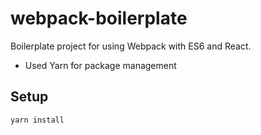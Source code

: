 # webpack-boilerplate

Boilerplate project for using Webpack with ES6 and React.

- Used Yarn for package management


## Setup

```
yarn install
```
